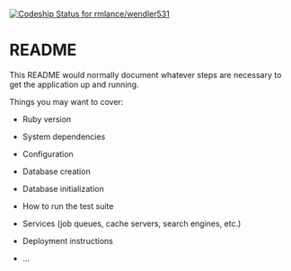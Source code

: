 [![Codeship Status for rmlance/wendler531](https://app.codeship.com/projects/467763a0-8416-0138-246a-5a78e99dabbd/status?branch=master)](https://app.codeship.com/projects/398390)
# README

This README would normally document whatever steps are necessary to get the
application up and running.

Things you may want to cover:

* Ruby version

* System dependencies

* Configuration

* Database creation

* Database initialization

* How to run the test suite

* Services (job queues, cache servers, search engines, etc.)

* Deployment instructions

* ...
